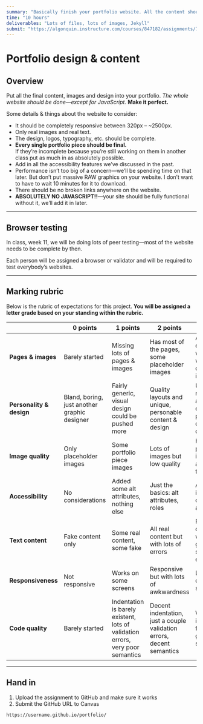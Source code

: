 ```yaml
---
summary: "Basically finish your portfolio website. All the content should be real. All the text should be real."
time: "10 hours"
deliverables: "Lots of files, lots of images, Jekyll"
submit: "https://algonquin.instructure.com/courses/847182/assignments/7464408"
---
```


# Portfolio design & content

## Overview

Put all the final content, images and design into your portfolio. *The whole website should be done—except for JavaScript.* **Make it perfect.**

Some details & things about the website to consider:

- It should be completely responsive between 320px – ~2500px.
- Only real images and real text.
- The design, logos, typography, etc. should be complete.
- **Every single portfolio piece should be final.**<br>If they’re incomplete because you’re still working on them in another class put as much in as absolutely possible.
- Add in all the accessibility features we’ve discussed in the past.
- Performance isn’t too big of a concern—we’ll be spending time on that later. But don’t put massive RAW graphics on your website. I don’t want to have to wait 10 minutes for it to download.
- There should be no broken links anywhere on the website.
- **ABSOLUTELY NO JAVASCRIPT!!**—your site should be fully functional without it, we’ll add it in later.

---

## Browser testing

In class, week 11, we will be doing lots of peer testing—most of the website needs to be complete by then.

Each person will be assigned a browser or validator and will be required to test everybody’s websites.

---

## Marking rubric

Below is the rubric of expectations for this project. **You will be assigned a letter grade based on your standing within the rubric.**

| | 0 points | 1 points | 2 points | 3 points |
| --- | --- | --- | --- | --- |
| **Pages & images** | Barely started | Missing lots of pages & images | Has most of the pages, some placeholder images | All pages exist and are well done with complete imagery |
| **Personality & design** | Bland, boring, just another graphic designer | Fairly generic, visual design could be pushed more | Quality layouts and unique, personable content & design | Unique and recognizable as you, with engaging, personable content & design |
| **Image quality** | Only placeholder images | Some portfolio piece images | Lots of images but low quality | High quality portfolio images — and lots of them |
| **Accessibility** | No considerations | Added some alt attributes, nothing else | Just the basics: alt attributes, roles | Accessibility is well considered and tested |
| **Text content** | Fake content only | Some real content, some fake | All real content but with lots of errors | Real content, well written, no grammar or spelling errors |
| **Responsiveness** | Not responsive | Works on some screens | Responsive but with lots of awkwardness | Looks great on all screen sizes |
| **Code quality** | Barely started | Indentation is barely existent, lots of validation errors, very poor semantics | Decent indentation, just a couple validation errors, decent semantics | Well indented, fully valid, good semantics |

---

## Hand in

1. Upload the assignment to GitHub and make sure it works
2. Submit the GitHub URL to Canvas

```
https://username.github.io/portfolio/
```

